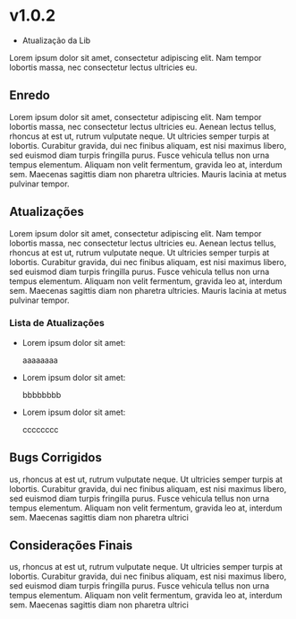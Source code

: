 # v1.0.2
 - Atualização da Lib

Lorem ipsum dolor sit amet, consectetur adipiscing elit. Nam tempor lobortis massa, nec consectetur lectus ultricies eu.

## Enredo

Lorem ipsum dolor sit amet, consectetur adipiscing elit. Nam tempor lobortis massa, nec consectetur lectus ultricies eu. Aenean lectus tellus, rhoncus at est ut, rutrum vulputate neque. Ut ultricies semper turpis at lobortis. Curabitur gravida, dui nec finibus aliquam, est nisi maximus libero, sed euismod diam turpis fringilla purus. Fusce vehicula tellus non urna tempus elementum. Aliquam non velit fermentum, gravida leo at, interdum sem. Maecenas sagittis diam non pharetra ultricies. Mauris lacinia at metus pulvinar tempor.

## Atualizações

Lorem ipsum dolor sit amet, consectetur adipiscing elit. Nam tempor lobortis massa, nec consectetur lectus ultricies eu. Aenean lectus tellus, rhoncus at est ut, rutrum vulputate neque. Ut ultricies semper turpis at lobortis. Curabitur gravida, dui nec finibus aliquam, est nisi maximus libero, sed euismod diam turpis fringilla purus. Fusce vehicula tellus non urna tempus elementum. Aliquam non velit fermentum, gravida leo at, interdum sem. Maecenas sagittis diam non pharetra ultricies. Mauris lacinia at metus pulvinar tempor.

### Lista de Atualizações

- Lorem ipsum dolor sit amet:

  aaaaaaaa

- Lorem ipsum dolor sit amet:

  bbbbbbbb

- Lorem ipsum dolor sit amet:

  cccccccc

## Bugs Corrigidos

us, rhoncus at est ut, rutrum vulputate neque. Ut ultricies semper turpis at lobortis. Curabitur gravida, dui nec finibus aliquam, est nisi maximus libero, sed euismod diam turpis fringilla purus. Fusce vehicula tellus non urna tempus elementum. Aliquam non velit fermentum, gravida leo at, interdum sem. Maecenas sagittis diam non pharetra ultrici

## Considerações Finais

us, rhoncus at est ut, rutrum vulputate neque. Ut ultricies semper turpis at lobortis. Curabitur gravida, dui nec finibus aliquam, est nisi maximus libero, sed euismod diam turpis fringilla purus. Fusce vehicula tellus non urna tempus elementum. Aliquam non velit fermentum, gravida leo at, interdum sem. Maecenas sagittis diam non pharetra ultrici